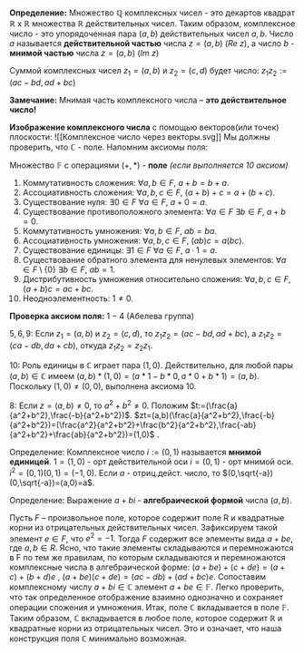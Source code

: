 **Определение:**
Множество $\mathbb{Q}$ комплексных чисел - это декартов квадрат $\mathbb{R}$ x $\mathbb{R}$ множества $\mathbb{R}$ действительных чисел. Таким образом, комплексное число - это упорядоченная пара ($a,b$) действительных чисел $a,b$.
Число $a$ называется **действительной частью** числа $z=(a,b)$ ($Re$ $z$),
а число $b$ - **мнимой частью** числа $z=(a,b)$ ($Im$ $z$)

Суммой комплексных чисел $z_1=(a,b)$ и $z_2=(c,d)$ будет число:
$z_1z_2:=(ac-bd,ad+bc)$ 

**Замечание:**
Мнимая часть комплексного числа – **это действительное число!**

**Изображение комплексного числа** с помощью векторов(или точек) плоскости:
![[Комплексное число через векторы.svg]]
Мы должны проверить, что $\mathbb{C}$ - поле. Напомним аксиомы поля:

Множество $\mathbb{F}$ с операциями ($+,*$) - **поле** *(если выполняется 10 аксиом)* 
1. Коммутативность сложения: $\forall{a,b} \in F$,  $a+b=b+a$.
2. Ассоциативность сложения: $\forall{a,b,c} \in F$,  $(a+b)+c=a+(b+c)$.
3. Существование нуля: $\exists{0} \in F$  $\forall{a} \in F$,  $a+0=a$.
4. Существование противоположного элемента: $\forall{a} \in F$  $\exists{b} \in F$, $a+b=0$.
5. Коммутативность умножения: $∀a, b ∈ F$,  $ab = ba$.
6. Ассоциативность умножения: $∀a, b, c ∈ F$, $(ab)c = a(bc)$.
7. Существование единицы: $∃1 ∈ F$  $∀a ∈ F$,  $a · 1 = a$.
8. Существование обратного элемента для ненулевых элементов: $∀a ∈ F \setminus \{0\}$  $∃b ∈ F$,  $ab = 1$.
9. Дистрибутивность умножения относительно сложения: $\forall{a,b,c} \in F$, $(a+b)c=ac+bc$.
10. Неодноэлементность: $1\neq0$.

**Проверка аксиом поля:** 
$1 - 4$ (Абелева группа)

$5,6,9$:
Если $z_1=(a,b)$ и $z_2=(c,d)$, то $z_1z_2=(ac-bd,ad+bc)$, а $z_1z_2=(ca-db,da+cb)$, откуда $z_1z_2=z_2z_1$.

$10$:
Роль единицы в $\mathbb{C}$ играет пара $(1,0)$. Действительно, для любой пары $(a,b) \in \mathbb{C}$ имеем $(a,b)*(1,0)=(a*1-b*0,a*0+b*1)=(a,b)$. Поскольку $(1,0)\neq(0,0)$, выполнена аксиома $10$.

$8$:
Если $z=(a,b)\neq0$, то $a^2+b^2\neq0$.
Положим $t:=(\frac{a}{a^2+b^2},\frac{-b}{a^2+b^2})$.
$zt=(a,b)(\frac{a}{a^2+b^2},\frac{-b}{a^2+b^2})=(\frac{a^2}{a^2+b^2}+\frac{b^2}{a^2+b^2},\frac{-ab}{a^2+b^2}+\frac{ab}{a^2+b^2})=(1,0)$ .

Определение:
Комплексное число $i:=(0,1)$ называется **мнимой единицей**.
$1=(1,0)$ - орт действительной оси
$i=(0,1)$ - орт мнимой оси.
$i^2=(0,1)(0,1)=(-1,0)$.
Если $a$ - отриц.дейст. число, то $(0,\sqrt{-a})(0,\sqrt{-a})=(a,0)=a$.

Определение:
Выражение $a+bi$ - **алгебраической формой** числа $(a,b)$.

Пусть $F$ – произвольное поле, которое содержит поле R и квадратные корни из отрицательных действительных чисел. Зафиксируем такой элемент $e ∈ F$, что $e^2 = −1$.
Тогда $F$ содержит все элементы вида $a + be$, где $a, b ∈ R$. Ясно, что такие элементы складываются и перемножаются в F по тем же правилам, по которым складываются и перемножаются комплексные числа в алгебраической форме:
$(a+be)+(c+de)=(a+c)+(b+d)e$ , 
$(a+be)(c+de)=(ac-db)+(ad+bc)e$.
Сопоставим комплексному числу $a + bi ∈ \mathbb{C}$ элемент $a + be ∈ \mathbb{F}$. Легко проверить, что так определенное отображение взаимно однозначно и сохраняет операции сложения и умножения. Итак, поле $\mathbb{C}$ вкладывается в поле $\mathbb{F}$. Таким образом, $\mathbb{C}$ вкладывается в любое поле, которое содержит $\mathbb{R}$ и квадратные корни из отрицательных чисел. Это и означает, что наша конструкция поля $\mathbb{C}$ минимально возможная.
 


